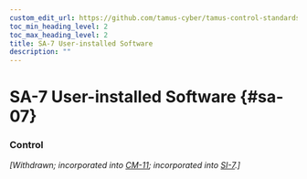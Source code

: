 ```yaml
---
custom_edit_url: https://github.com/tamus-cyber/tamus-control-standards/tree/main/content/tamus.edu/TAMUS_profile.yaml
toc_min_heading_level: 2
toc_max_heading_level: 2
title: SA-7 User-installed Software
description: ""
---
```


# SA-7 User-installed Software {#sa-07}

### Control

<em>[Withdrawn; incorporated into [CM-11](/catalog/cm/cm-11); incorporated into [SI-7](/catalog/si/si-07).]</em>

